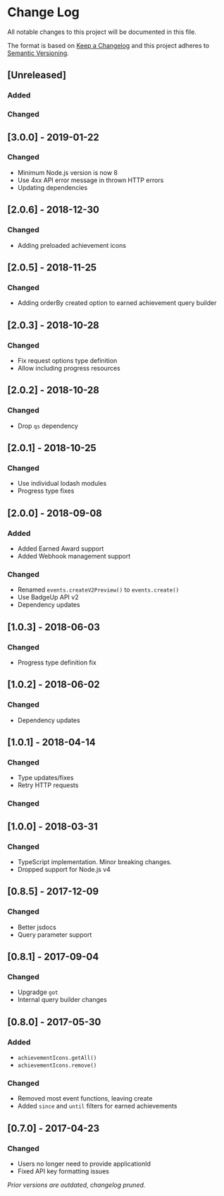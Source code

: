 # Change Log
All notable changes to this project will be documented in this file.

The format is based on [Keep a Changelog](http://keepachangelog.com/) and this project adheres to [Semantic Versioning](http://semver.org/).

## [Unreleased]
### Added

### Changed

## [3.0.0] - 2019-01-22
### Changed
- Minimum Node.js version is now 8
- Use 4xx API error message in thrown HTTP errors
- Updating dependencies

## [2.0.6] - 2018-12-30
### Changed
- Adding preloaded achievement icons

## [2.0.5] - 2018-11-25
### Changed
- Adding orderBy created option to earned achievement query builder

## [2.0.3] - 2018-10-28
### Changed
- Fix request options type definition
- Allow including progress resources

## [2.0.2] - 2018-10-28
### Changed
- Drop `qs` dependency

## [2.0.1] - 2018-10-25
### Changed
- Use individual lodash modules
- Progress type fixes

## [2.0.0] - 2018-09-08
### Added
- Added Earned Award support
- Added Webhook management support

### Changed
- Renamed `events.createV2Preview()` to `events.create()`
- Use BadgeUp API v2
- Dependency updates

## [1.0.3] - 2018-06-03
### Changed
- Progress type definition fix

## [1.0.2] - 2018-06-02
### Changed
- Dependency updates

## [1.0.1] - 2018-04-14
### Changed
- Type updates/fixes
- Retry HTTP requests

### Changed
## [1.0.0] - 2018-03-31
### Changed
- TypeScript implementation. Minor breaking changes.
- Dropped support for Node.js v4

## [0.8.5] - 2017-12-09
### Changed
- Better jsdocs
- Query parameter support

## [0.8.1] - 2017-09-04
### Changed
- Upgradge `got`
- Internal query builder changes

## [0.8.0] - 2017-05-30
### Added
- `achievementIcons.getAll()`
- `achievementIcons.remove()`

### Changed
- Removed most event functions, leaving create
- Added `since` and `until` filters for earned achievements

## [0.7.0] - 2017-04-23

### Changed
- Users no longer need to provide applicationId
- Fixed API key formatting issues

*Prior versions are outdated, changelog pruned.*
